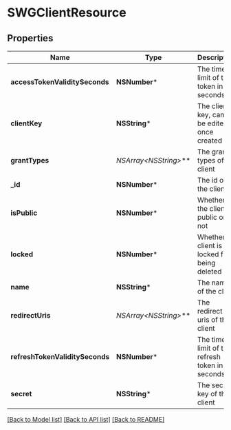 # SWGClientResource

## Properties
Name | Type | Description | Notes
------------ | ------------- | ------------- | -------------
**accessTokenValiditySeconds** | **NSNumber*** | The time limit of the token in seconds | [optional] 
**clientKey** | **NSString*** | The client key, cannot be edited once created | 
**grantTypes** | **NSArray&lt;NSString*&gt;*** | The grant types of the client | [optional] 
**_id** | **NSNumber*** | The id of the client | [optional] 
**isPublic** | **NSNumber*** | Whether the client is public or not | [optional] 
**locked** | **NSNumber*** | Whether a client is locked from being deleted | [optional] 
**name** | **NSString*** | The name of the client | 
**redirectUris** | **NSArray&lt;NSString*&gt;*** | The redirect uris of the client | [optional] 
**refreshTokenValiditySeconds** | **NSNumber*** | The time limit of the refresh token in seconds | [optional] 
**secret** | **NSString*** | The secret key of the client | 

[[Back to Model list]](../README.md#documentation-for-models) [[Back to API list]](../README.md#documentation-for-api-endpoints) [[Back to README]](../README.md)


